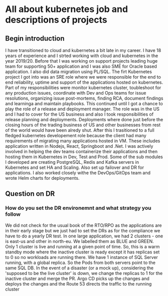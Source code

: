 # All about kubernetes job and descriptions of projects

## Begin introduction
I have transitioned to cloud and kubernetes a bit late in my career. I have 18 years of experience and I strted working with cloud and kubernetes in the year 2019/20.
Before that I was working on support projects leading huge team for supporting 50+ application and I was also SME for Oracle based application. I also did data migration using PL/SQL.
The firt Kubernetes project I got into was an SRE role where we were responsible for the end to end reliability, uptime and support of the applications hosted on kubernetes.
Part of my responsibilities were monitor kubernetes cluster, toubleshoot for any production issues, coordinate with Dev and Ops teams for issue resolutions, organizing issue post-mortems, finding RCA, document findings and learninga and maintain playbooks.
This continued until I got a chance to play the role of a release and deployment manager. The role was in the US and I had to cover for the US business and also I took responsibilities of release planning and deployments.
Deployments where done just before the closing hours of the trading business of US and other businesses from rest of the world would have been alredy shut.
After this I trasitioned to a full fledged kubernetes developement role because the client had many requirements of migrating many applications hosted in VM.
These includes application written in Nodejs, React, Springboot and .Net. I was actively involved in helping the dev teams containerize their applications and then hosting them in Kubernetes in Dev, Test and Prod.
Some of the sub modules I developed are creating PostgreSQL, Redis and Kafka servers in Kubernetes and set HA and Scaling. Also set up failover and DR for applications.
I also worked closely withe the DevOps/GitOps team and wrote Helm charts for deployments.

## Question on DR
### How do you set the DR environemnt and what strategy you follow
We did not check for the usual book of the RTO/RPO as the applications are in their early stage but we just had to set the DRs as for the compliance we have to do a yearly DR test.
In one large application, we had 2 clusters - one is east-us and other in north-eu. We labelled them as BLUE and GREEN.
Only 1 cluster is live and running at a given point of time. So, this is a warm standby mode where the inactive cluster is ready except it has replicas set to 0 so no workloads are running there.
We have 1 instance of SQL Server running, with a global replica. So the Pods from both servers point to the same SQL DB.
In the event of a disaster (or a mock up), considering the 'supposed to be the live cluster' is down, we change the replicas to 1 for the inactive cluster and merge the PR. Argo CD picks up the changes and deploys the changes and the Route 53 directs the traffic to the running cluster
